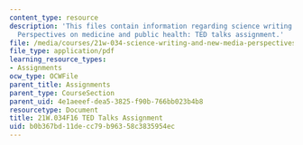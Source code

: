 ```yaml
---
content_type: resource
description: 'This files contain information regarding science writing and new media:
  Perspectives on medicine and public health: TED talks assignment.'
file: /media/courses/21w-034-science-writing-and-new-media-perspectives-on-medicine-and-public-health-fall-2016/b0b367bd11decc79b96358c3835954ec_MIT21W_034F16_TalkAsign.pdf
file_type: application/pdf
learning_resource_types:
- Assignments
ocw_type: OCWFile
parent_title: Assignments
parent_type: CourseSection
parent_uid: 4e1aeeef-dea5-3825-f90b-766bb023b4b8
resourcetype: Document
title: 21W.034F16 TED Talks Assignment
uid: b0b367bd-11de-cc79-b963-58c3835954ec
---
```

